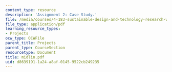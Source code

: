 ```yaml
---
content_type: resource
description: 'Assignment 2: Case Study.'
file: /media/courses/4-183-sustainable-design-and-technology-research-workshop-spring-2004/d86391911a24a8af01459522cb249235_midlin.pdf
file_type: application/pdf
learning_resource_types:
- Projects
ocw_type: OCWFile
parent_title: Projects
parent_type: CourseSection
resourcetype: Document
title: midlin.pdf
uid: d8639191-1a24-a8af-0145-9522cb249235
---
```

